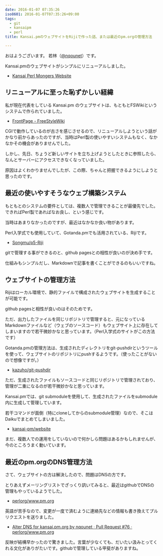 ```yaml
---
date: 2016-01-07 07:35:26
iso8601: 2016-01-07T07:35:26+09:00
tags:
  - git
  - kansaipm
  - perl
title: Kansai.pmのウェブサイトをRijiで作った話、または最近のpm.orgの管理方法

---
```


おはようございます。
若林（[@nqounet](https://twitter.com/nqounet)）です。

<p>Kansai.pmのウェブサイトがシンプルにリニューアルしました。</p>

<ul>
<li><a href="http://kansai.pm.org/">Kansai Perl Mongers Website</a></li>
</ul>



<h2>リニューアルに至った恥ずかしい経緯</h2>

<p>私が現在代表をしている Kansai.pm のウェブサイトは、もともとFSWikiというシステムで作られていました。</p>

<ul>
<li><a href="http://fswiki.osdn.jp/cgi-bin/wiki.cgi">FrontPage - FreeStyleWiki</a></li>
</ul>

<p>CGIで動作しているのが古さを感じさせるので、リニューアルしようという話がかなり前からあったのですが、当時はPerl製の使いやすいシステムもなく、なかなかその機会がありませんでした。</p>

<p>しかし、先日、ちょうど新しいサイトを立ち上げようとしたときに参照したら、なんとサーバーにアクセスできなくなっていました。</p>

<p>原因はよくわかりませんでしたが、この際、ちゃんと把握できるようにしようと思ったのです。</p>

<h2>最近の使いやすそうなウェブ構築システム</h2>

<p>もともとのシステムの要件としては、複数人で管理できることが最優先でした。できればPerl製であればなお良し、という感じです。</p>

<p>当時はあまりなかったのですが、最近はなかなか良い物があります。</p>

<p>Perl入学式でも使用していて、Gotanda.pmでも活用されている、Rijiです。</p>

<ul>
<li><a href="https://github.com/Songmu/p5-Riji">Songmu/p5-Riji</a></li>
</ul>

<p>gitで管理する事ができるのと、github pagesとの相性が良いのが決め手です。</p>

<p>仕組みもシンプルだし、Markdownで記事を書くことができるのもいいですね。</p>

<h2>ウェブサイトの管理方法</h2>

<p>Rijiはローカル環境で、静的ファイルで構成されたウェブサイトを生成することが可能です。</p>

<p>github pagesと相性が良いのはそのためです。</p>

<p>ただ、出力したファイルを同じリポジトリで管理すると、元になっているMarkdownファイルなど（ウェブのソースコード）もウェブサイト上に存在してしまいますので若干微妙かなと思っています。（Perl入学式のサイトがこの方法です）</p>

<p>Gotanda.pmの管理方法は、生成されたディレクトリをgit-pushdirというツールを使って、ウェブサイトのリポジトリにpushするようです。（使ったことがないので想像ですが。）</p>

<ul>
<li><a href="https://github.com/kazuho/git-pushdir">kazuho/git-pushdir</a></li>
</ul>

<p>ただ、生成されたファイルもソースコードと同じリポジトリで管理されており、管理が二重になるのが若干微妙かなと思っています。</p>

<p>Kansai.pmでは、git submoduleを使用して、生成されたファイルをsubmodule内に生成して管理しています。</p>

<p>若干コマンドが面倒（特にcloneしてからのsubmodule管理）なので、そこはDaikuでまとめてしまいました。</p>

<ul>
<li><a href="https://github.com/kansai-pm/website">kansai-pm/website</a></li>
</ul>

<p>まだ、複数人での運用をしていないので何かしら問題はあるかもしれませんが、今のところうまく動いています。</p>

<h2>最近のpm.orgのDNS管理方法</h2>

<p>さて、ウェブサイトの方は解決したので、問題はDNSの方です。</p>

<p>とりあえずメーリングリストでざっくり訊いてみると、最近はgithubでDNSの管理もやっているようでした。</p>

<ul>
<li><a href="https://github.com/perlorg/www.pm.org">perlorg/www.pm.org</a></li>
</ul>

<p>英語が苦手なので、変更が一度で済むように連絡先などの情報も書き換えてプルリクエストを送りました。</p>

<ul>
<li><a href="https://github.com/perlorg/www.pm.org/pull/76">Alter DNS for kansai.pm.org by nqounet · Pull Request #76 · perlorg/www.pm.org</a></li>
</ul>

<p>反映が結構早かったので驚きました。言葉が少なくても、だいたい汲みとってくれる文化がありがたいです。githubで管理している甲斐がありますね。</p>
    	